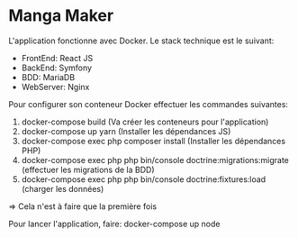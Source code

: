 # Manga Maker

L'application fonctionne avec Docker. Le stack technique est le suivant:
  - FrontEnd: React JS
  - BackEnd: Symfony
  - BDD: MariaDB
  - WebServer: Nginx

Pour configurer son conteneur Docker effectuer les commandes suivantes:
  1) docker-compose build (Va créer les conteneurs pour l'application)
  2) docker-compose up yarn (Installer les dépendances JS)  
  3) docker-compose exec php composer install (Installer les dépendances PHP)
  4) docker-compose exec php php bin/console doctrine:migrations:migrate (effectuer les migrations de la BDD)
  5) docker-compose exec php php bin/console doctrine:fixtures:load (charger les données)

 => Cela n'est à faire que la première fois 

Pour lancer l'application, faire:
  docker-compose up node
  

